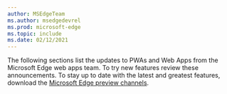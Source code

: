 ```yaml
---
author: MSEdgeTeam
ms.author: msedgedevrel
ms.prod: microsoft-edge
ms.topic: include
ms.date: 02/12/2021
---
```

The following sections list the updates to PWAs and Web Apps from the Microsoft Edge web apps team.  To try new features review these announcements.  To stay up to date with the latest and greatest features, download the [Microsoft Edge preview channels][MicrosoftEdgePreviewChannels].

<!-- links -->

[MicrosoftEdgePreviewChannels]: https://www.microsoftedgeinsider.com/download "Microsoft Edge Preview Channels"

